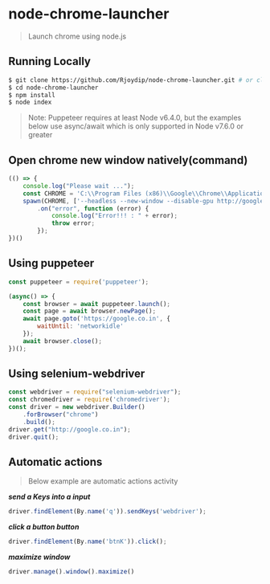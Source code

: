 # node-chrome-launcher

> Launch chrome using node.js

## Running Locally

```bash
$ git clone https://github.com/Rjoydip/node-chrome-launcher.git # or clone your own fork
$ cd node-chrome-launcher
$ npm install
$ node index
```

> Note: Puppeteer requires at least Node v6.4.0, but the examples below use async/await which is only supported in Node v7.6.0 or greater

## Open chrome new window natively(command)

```js
(() => {
    console.log("Please wait ...");
    const CHROME = 'C:\\Program Files (x86)\\Google\\Chrome\\Application\\chrome.exe';
    spawn(CHROME, ['--headless --new-window --disable-gpu http://google.co.in'])
        .on("error", function (error) {
            console.log("Error!!! : " + error);
            throw error;
        });
})()
```

## Using puppeteer

```js
const puppeteer = require('puppeteer');

(async() => {
    const browser = await puppeteer.launch();
    const page = await browser.newPage();
    await page.goto('https://google.co.in', {
        waitUntil: 'networkidle'
    });
    await browser.close();
})();
```

## Using selenium-webdriver

```js
const webdriver = require("selenium-webdriver");
const chromedriver = require('chromedriver');
const driver = new webdriver.Builder()
    .forBrowser("chrome")
    .build();
driver.get("http://google.co.in");
driver.quit();
```

## Automatic actions

> Below example are automatic actions activity 

***send a Keys into a input***

```js
driver.findElement(By.name('q')).sendKeys('webdriver');
```

***click a button button***

```js
driver.findElement(By.name('btnK')).click();
```

***maximize window***
```js
driver.manage().window().maximize() 
```
